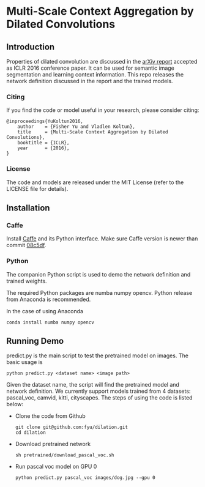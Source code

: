 # Multi-Scale Context Aggregation by Dilated Convolutions

## Introduction

Properties of dilated convolution are discussed in the [arXiv report](http://arxiv.org/abs/1511.07122) accepted as ICLR 2016 conference paper. It can be used for semantic image segmentation and learning context information. This repo releases the network definition discussed in the report and the trained models.

### Citing

If you find the code or model useful in your research, please consider citing:
```
@inproceedings{YuKoltun2016,
	author    = {Fisher Yu and Vladlen Koltun},
	title     = {Multi-Scale Context Aggregation by Dilated Convolutions},
	booktitle = {ICLR},
	year      = {2016},
}
```
### License

The code and models are released under the MIT License (refer to the LICENSE file for details).


## Installation
### Caffe

Install [Caffe](https://github.com/BVLC/caffe) and its Python interface. Make sure Caffe version is newer than commit [08c5df](https://github.com/BVLC/caffe/commit/08c5dfd53e6fd98148d6ce21e590407e38055984).

### Python

The companion Python script is used to demo the network definition and trained weights.

The required Python packages are numba numpy opencv. Python release from Anaconda is recommended. 

In the case of using Anaconda
```
conda install numba numpy opencv
```

## Running Demo

predict.py is the main script to test the pretrained model on images. The basic usage is
    
    python predict.py <dataset name> <image path>

Given the dataset name, the script will find the pretrained model and network definition. We currently support models trained from 4 datasets: pascal_voc, camvid, kitti, cityscapes. The steps of using the code is listed below:

* Clone the code from Github	
    
    ```
    git clone git@github.com:fyu/dilation.git
    cd dilation
    ```
* Download pretrained network
	
    ```
    sh pretrained/download_pascal_voc.sh
    ```
* Run pascal voc model on GPU 0
	
    ```
    python predict.py pascal_voc images/dog.jpg --gpu 0
    ```

